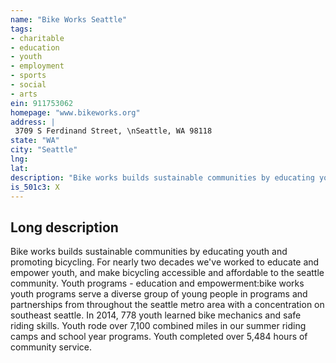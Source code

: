```yaml
---
name: "Bike Works Seattle"
tags:
- charitable
- education
- youth
- employment
- sports
- social
- arts
ein: 911753062
homepage: "www.bikeworks.org"
address: |
 3709 S Ferdinand Street, \nSeattle, WA 98118
state: "WA"
city: "Seattle"
lng: 
lat: 
description: "Bike works builds sustainable communities by educating youth and promoting bicycling. For nearly two decades we've worked to educate and empower youth, and make bicycling accessible and affordable to the seattle community. "
is_501c3: X
---
```


## Long description

Bike works builds sustainable communities by educating youth and promoting bicycling. For nearly two decades we've worked to educate and empower youth, and make bicycling accessible and affordable to the seattle community. Youth programs - education and empowerment:bike works youth programs serve a diverse group of young people in programs and partnerships from throughout the seattle metro area with a concentration on southeast seattle. In 2014, 778 youth learned bike mechanics and safe riding skills. Youth rode over 7,100 combined miles in our summer riding camps and school year programs. Youth completed over 5,484 hours of community service. 

